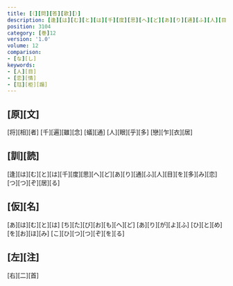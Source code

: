 ```yaml
---
title: [（][問][答][歌][）]
description: [逢][は][む][と][は][千][度][思][へ][ど][あ][り][通][ふ][人][目][を][多][み][恋][つ][つ][ぞ][居][る]
position: 3104
category: [巻]12
version: '1.0'
volume: 12
comparison:
- [な][し]
keywords:
- [人][目]
- [恋][情]
- [尫][柜][蹋]
---
```


## [原][文]

[将][相][者] [千][遍][雖][念] [蟻][通] [人][眼][乎][多] [戀][乍][衣][居]

## [訓][読]

[逢][は][む][と][は][千][度][思][へ][ど][あ][り][通][ふ][人][目][を][多][み][恋][つ][つ][ぞ][居][る]

## [仮][名]

[あ][は][む][と][は] [ち][た][び][お][も][へ][ど] [あ][り][が][よ][ふ] [ひ][と][め][を][お][ほ][み] [こ][ひ][つ][つ][ぞ][を][る]

## [左][注]

[右][二][首]

